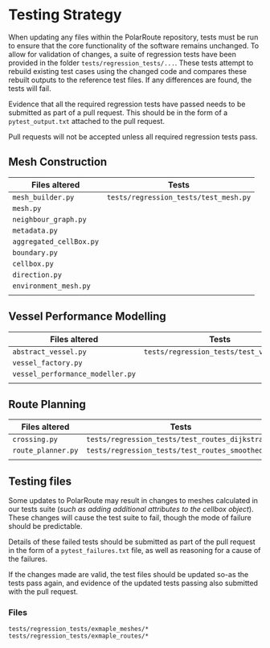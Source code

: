 # Testing Strategy
When updating any files within the PolarRoute repository, tests must be run to ensure that the core functionality of the software remains unchanged. To allow for validation of changes, a suite of regression tests have been provided in the folder `tests/regression_tests/...`. These tests attempt to rebuild existing test cases using the changed code and compares these rebuilt outputs to the reference test files. If any differences are found, the tests will fail. 

Evidence that all the required regression tests have passed needs to be submitted as part of a pull request. This should be in the form of a `pytest_output.txt` attached to the pull request. 

Pull requests will not be accepted unless all required regression tests pass. 

## Mesh Construction
| **Files altered**          | **Tests**                             |
|----------------------------|---------------------------------------|
| `mesh_builder.py`          | `tests/regression_tests/test_mesh.py` |
| `mesh.py`                  |                                       |
| `neighbour_graph.py`       |                                       |
| `metadata.py`              |                                       |
| `aggregated_cellBox.py`    |                                       |
| `boundary.py`              |                                       |
| `cellbox.py`               |                                       |
| `direction.py`             |                                       |
| `environment_mesh.py`      |                                       |
|                            |                                       |


## Vessel Performance Modelling
| **Files altered**                   | **Tests**                               |
|-------------------------------------|-----------------------------------------|
| `abstract_vessel.py`                | `tests/regression_tests/test_vessel.py` |
| `vessel_factory.py`                 |                                         |
| `vessel_performance_modeller.py`    |                                         |
|                                     |                                         |


## Route Planning
| **Files altered**    | **Tests**                                           |
|----------------------|-----------------------------------------------------|
| `crossing.py`        | `tests/regression_tests/test_routes_dijkstra.py`    |
| `route_planner.py`   | `tests/regression_tests/test_routes_smoothed.py`    |
|                      |                                                     |


## Testing files
Some updates to PolarRoute may result in changes to meshes calculated in our tests suite (*such as adding additional attributes to the cellbox object*). These changes will cause the test suite to fail, though the mode of failure should be predictable. 

Details of these failed tests should be submitted as part of the pull request in the form of a `pytest_failures.txt` file, as well as reasoning for a cause of the failures.

If the changes made are valid, the test files should be updated so-as the tests pass again, and evidence of the updated tests passing also submitted with the pull request. 

### Files
`tests/regression_tests/exmaple_meshes/*` 
`tests/regression_tests/exmaple_routes/*` 
